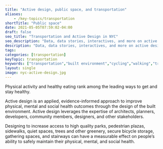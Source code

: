```yaml
---
title: "Active design, public space, and transportation"
aliases:
    - /key-topics/transportation
shortTitle: "Public space"
date: 2021-05-05T07:59:02-04:00
draft: false
seo_title: "Transportation and Active Design in NYC"
seo_description: "Data, data stories, interactives, and more on active design, public space, and transportation."
description: "Data, data stories, interactives, and more on active design, public space, and transportation."
tags: 
categories: [transportation]
keyTopic: transportation
keywords: ["transportation","built environment","cycling","walking","transit","subways","buses","cycling","biking","infrastructure"]
layout: single
image: nyc-active-design.jpg
---
```


Physical activity and healthy eating rank among the leading ways to get and stay healthy. 

Active design is an applied, evidence-informed approach to improve physical, mental and social health outcomes through the design of the built environment. Active design leverages the expertise of architects, planners, developers, community members, designers, and other stakeholders.

Designing to increase access to high quality parks, pedestrian plazas, sidewalks, quiet spaces, trees and other greenery, secure bicycle storage, gathering spaces, and stairways can have a measurable effect on people’s ability to safely maintain their physical, mental, and social health.